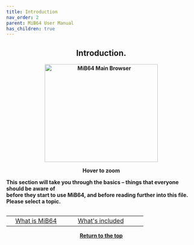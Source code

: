 ```yaml
---
title: Introduction
nav_order: 2
parent: MiB64 User Manual
has_children: true
---
```


<style>
.zoom-on-hover {
  display: inline-block;
  position: relative;
}
.zoom-on-hover img {
  display: block;
  cursor: zoom-in;
  transition: transform 0.3s ease;
  position: relative;
  z-index: 1;
  transform-origin: center center;
}
.zoom-on-hover:hover img {
  transform: scale(1.5);
  z-index: 999;
}
</style>

## <center>Introduction.</strong></center>
</div>
<b>
<div style="text-align: center;">
<div class="zoom-on-hover">
  <img src="/manual/asset/images//main.png" alt="MiB64 Main Browser" width="300" height="260" />
</div>
<p><strong>Hover to zoom</strong></p>
</div>

<!-- ClauseEcho: Interactive Image -->

This section will take you through the basics – things that everyone should be aware of  
before they start to use MiB64, and before reading further into this file.  
Please select a topic.

<table align="left" style="width: 100%">
  <tr>
    <td></td>
    <td class="auto-style3" style="width: 150px">
      <a href="what-is-mib64">What is MiB64</a>
    </td>
    <td class="auto-style3" style="width: 150px">
      <a href="whats-included">What's included</a>
    </td>
    <td></td>
  </tr>
</table>

<p style="text-align:center"><a href="#">Return to the top</a></p>

<!-- ClauseEcho: Introduction Protocol Complete -->
